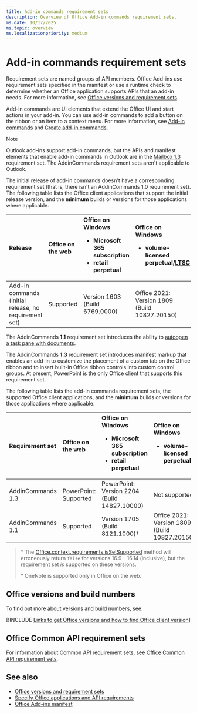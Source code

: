 ```yaml
---
title: Add-in commands requirement sets
description: Overview of Office Add-in commands requirement sets.
ms.date: 10/17/2025
ms.topic: overview
ms.localizationpriority: medium
---
```


# Add-in commands requirement sets

Requirement sets are named groups of API members. Office Add-ins use requirement sets specified in the manifest or use a runtime check to determine whether an Office application supports APIs that an add-in needs. For more information, see [Office versions and requirement sets](/office/dev/add-ins/develop/office-versions-and-requirement-sets).

Add-in commands are UI elements that extend the Office UI and start actions in your add-in. You can use add-in commands to add a button on the ribbon or an item to a context menu. For more information, see [Add-in commands](/office/dev/add-ins/design/add-in-commands) and [Create add-in commands](/office/dev/add-ins/develop/create-addin-commands).

> [!NOTE]
> Outlook add-ins support add-in commands, but the APIs and manifest elements that enable add-in commands in Outlook are in the [Mailbox 1.3](../outlook/requirement-set-1.3/outlook-requirement-set-1.3.md) requirement set. The AddinCommands requirement sets aren't applicable to Outlook.

The initial release of add-in commands doesn't have a corresponding requirement set (that is, there isn't an AddinCommands 1.0 requirement set). The following table lists the Office client applications that support the initial release version, and the **minimum** builds or versions for those applications where applicable.  

| Release | Office on the web | Office on Windows<ul><li>Microsoft 365 subscription</li><li>retail perpetual</li></ul> | Office on Windows<ul><li>volume-licensed perpetual/[LTSC](/office/dev/add-ins/resources/resources-glossary#long-term-service-channel-ltsc)</li></ul> | Office on Mac | Office on iPad |
|:-----|:-----|:-----|:-----|:-----|:-----|
| Add-in commands (initial release, no requirement set) | Supported | Version 1603 (Build 6769.0000) | Office 2021: Version 1809 (Build 10827.20150) | Version 15.33 (17040900) | Not supported |

The AddinCommands **1.1** requirement set introduces the ability to [autoopen a task pane with documents](/office/dev/add-ins/develop/automatically-open-a-task-pane-with-a-document).

The AddinCommands **1.3** requirement set introduces manifest markup that enables an add-in to customize the placement of a custom tab on the Office ribbon and to insert built-in Office ribbon controls into custom control groups. At present, PowerPoint is the only Office client that supports this requirement set.

The following table lists the add-in commands requirement sets, the supported Office client applications, and the **minimum** builds or versions for those applications where applicable.

| Requirement set | Office on the web | Office on Windows<ul><li>Microsoft 365 subscription</li><li>retail perpetual</li></ul> | Office on Windows<ul><li>volume-licensed perpetual/LTSC</li></ul> | Office on Mac | Office on iPad |
|:-----|:-----|:-----|:-----|:-----|:-----|
| AddinCommands 1.3 | PowerPoint: Supported | PowerPoint: Version 2204 (Build 14827.10000) | Not supported | PowerPoint: 16.57.105.0 | Not supported |
| AddinCommands 1.1 | Supported | Version 1705 (Build 8121.1000)&dagger; | Office 2021: Version 1809 (Build 10827.20150)&dagger; | Version 15.34 (17051500)&dagger;\* | Not supported |

> \* The [Office.context.requirements.isSetSupported](/javascript/api/office/office.requirementsetsupport#office-office-requirementsetsupport-issetsupported-member(1)) method will erroneously return `false` for versions 16.9 &ndash; 16.14 (inclusive), but the requirement set *is* supported on these versions.
>
> &dagger; OneNote is supported only in Office on the web.

## Office versions and build numbers

To find out more about versions and build numbers, see:

[!INCLUDE [Links to get Office versions and how to find Office client version](../../includes/links-get-office-versions-builds.md)]

## Office Common API requirement sets

For information about Common API requirement sets, see [Office Common API requirement sets](office-add-in-requirement-sets.md).

## See also

- [Office versions and requirement sets](/office/dev/add-ins/develop/office-versions-and-requirement-sets)
- [Specify Office applications and API requirements](/office/dev/add-ins/develop/specify-office-hosts-and-api-requirements)
- [Office Add-ins manifest](/office/dev/add-ins/develop/add-in-manifests)

